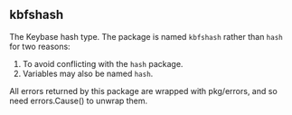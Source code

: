 ## kbfshash

The Keybase hash type. The package is named `kbfshash` rather than
`hash` for two reasons:

1. To avoid conflicting with the `hash` package.
2. Variables may also be named `hash`.

All errors returned by this package are wrapped with pkg/errors, and
so need errors.Cause() to unwrap them.
